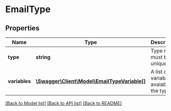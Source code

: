 # EmailType

## Properties
Name | Type | Description | Notes
------------ | ------------- | ------------- | -------------
**type** | **string** | Type name must be unique | [optional] 
**variables** | [**\Swagger\Client\Model\EmailTypeVariable[]**](EmailTypeVariable.md) | A list of variables avaiable for the type | [optional] 

[[Back to Model list]](../README.md#documentation-for-models) [[Back to API list]](../README.md#documentation-for-api-endpoints) [[Back to README]](../README.md)


